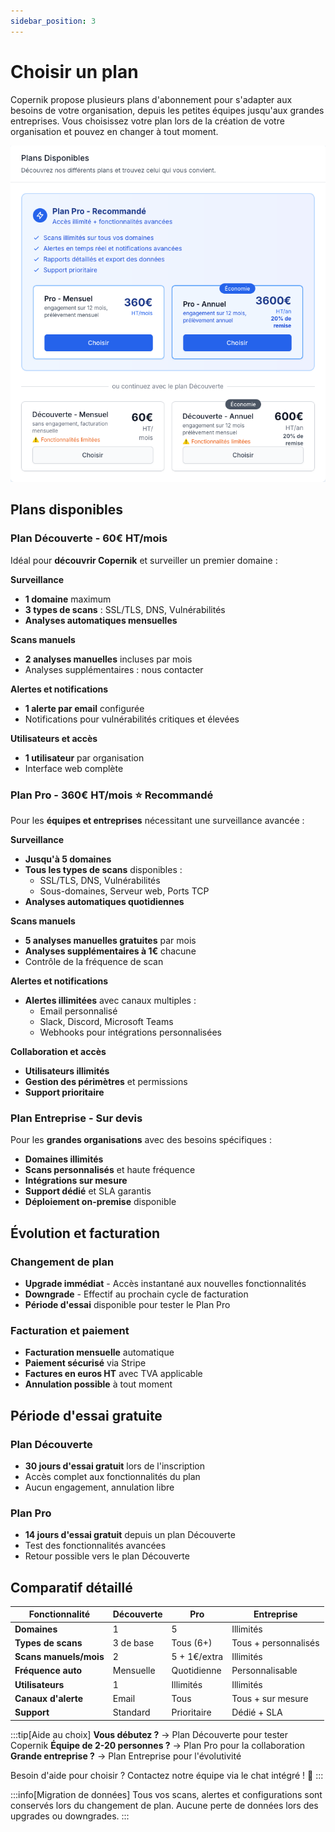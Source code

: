 ```yaml
---
sidebar_position: 3
---
```


# Choisir un plan

Copernik propose plusieurs plans d'abonnement pour s'adapter aux besoins de votre organisation, depuis les petites équipes jusqu'aux grandes entreprises. Vous choisissez votre plan lors de la création de votre organisation et pouvez en changer à tout moment.

![Choisir un plan](/img/copernik-chose-plan.png)

## Plans disponibles

### Plan Découverte - 60€ HT/mois

Idéal pour **découvrir Copernik** et surveiller un premier domaine :

**Surveillance**
- **1 domaine** maximum
- **3 types de scans** : SSL/TLS, DNS, Vulnérabilités
- **Analyses automatiques mensuelles**

**Scans manuels**
- **2 analyses manuelles** incluses par mois
- Analyses supplémentaires : nous contacter

**Alertes et notifications**
- **1 alerte par email** configurée
- Notifications pour vulnérabilités critiques et élevées

**Utilisateurs et accès**
- **1 utilisateur** par organisation
- Interface web complète

### Plan Pro - 360€ HT/mois ⭐ **Recommandé**

Pour les **équipes et entreprises** nécessitant une surveillance avancée :

**Surveillance**
- **Jusqu'à 5 domaines**
- **Tous les types de scans** disponibles :
  - SSL/TLS, DNS, Vulnérabilités
  - Sous-domaines, Serveur web, Ports TCP
- **Analyses automatiques quotidiennes**

**Scans manuels**
- **5 analyses manuelles gratuites** par mois
- **Analyses supplémentaires à 1€** chacune
- Contrôle de la fréquence de scan

**Alertes et notifications**
- **Alertes illimitées** avec canaux multiples :
  - Email personnalisé
  - Slack, Discord, Microsoft Teams
  - Webhooks pour intégrations personnalisées

**Collaboration et accès**
- **Utilisateurs illimités**
- **Gestion des périmètres** et permissions
- **Support prioritaire**

### Plan Entreprise - Sur devis

Pour les **grandes organisations** avec des besoins spécifiques :

- **Domaines illimités**
- **Scans personnalisés** et haute fréquence
- **Intégrations sur mesure**
- **Support dédié** et SLA garantis
- **Déploiement on-premise** disponible

## Évolution et facturation

### Changement de plan
- **Upgrade immédiat** - Accès instantané aux nouvelles fonctionnalités
- **Downgrade** - Effectif au prochain cycle de facturation
- **Période d'essai** disponible pour tester le Plan Pro

### Facturation et paiement
- **Facturation mensuelle** automatique
- **Paiement sécurisé** via Stripe
- **Factures en euros HT** avec TVA applicable
- **Annulation possible** à tout moment

## Période d'essai gratuite

### Plan Découverte
- **30 jours d'essai gratuit** lors de l'inscription
- Accès complet aux fonctionnalités du plan
- Aucun engagement, annulation libre

### Plan Pro
- **14 jours d'essai gratuit** depuis un plan Découverte
- Test des fonctionnalités avancées
- Retour possible vers le plan Découverte

## Comparatif détaillé

| Fonctionnalité | Découverte | Pro | Entreprise |
|---|---|---|---|
| **Domaines** | 1 | 5 | Illimités |
| **Types de scans** | 3 de base | Tous (6+) | Tous + personnalisés |
| **Scans manuels/mois** | 2 | 5 + 1€/extra | Illimités |
| **Fréquence auto** | Mensuelle | Quotidienne | Personnalisable |
| **Utilisateurs** | 1 | Illimités | Illimités |
| **Canaux d'alerte** | Email | Tous | Tous + sur mesure |
| **Support** | Standard | Prioritaire | Dédié + SLA |

:::tip[Aide au choix]
**Vous débutez ?** → Plan Découverte pour tester Copernik
**Équipe de 2-20 personnes ?** → Plan Pro pour la collaboration
**Grande entreprise ?** → Plan Entreprise pour l'évolutivité

Besoin d'aide pour choisir ? Contactez notre équipe via le chat intégré ! 💬
:::

:::info[Migration de données]
Tous vos scans, alertes et configurations sont conservés lors du changement de plan. Aucune perte de données lors des upgrades ou downgrades.
:::